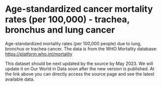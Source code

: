 # Age-standardized cancer mortality rates (per 100,000) - trachea, bronchus and lung cancer

Age-standardized mortality rates (per 100,000 people) due to lung, bronchus or trachea cancer. The data is from the WHO Mortality database: https://platform.who.int/mortality

This dataset should be next updated by the source by May 2023. We will update it on Our World in Data soon after the new version is published. At the link above you can directly access the source page and see the latest available data.